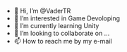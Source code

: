 - 👋 Hi, I’m @VaderTR
- 👀 I’m interested in  Game Devoloping
- 🌱 I’m currently learning  Unity
- 💞️ I’m looking to collaborate on ...
- 📫 How to reach me by my e-mail

<!---
VaderTR/VaderTR is a ✨ special ✨ repository because its `README.md` (this file) appears on your GitHub profile.
You can click the Preview link to take a look at your changes.
--->
